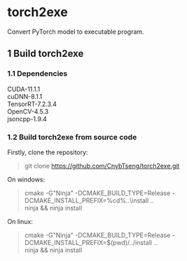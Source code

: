 # torch2exe
Convert PyTorch model to executable program.

## 1 Build torch2exe

### 1.1 Dependencies

CUDA-11.1.1 <br>
cuDNN-8.1.1 <br>
TensorRT-7.2.3.4 <br>
OpenCV-4.5.3 <br>
jsoncpp-1.9.4 <br>

### 1.2 Build torch2exe from source code 

Firstly, clone the repository: <br>
> git clone https://github.com/CnybTseng/torch2exe.git <br>

On windows: <br>
> cmake -G"Ninja" -DCMAKE_BUILD_TYPE=Release -DCMAKE_INSTALL_PREFIX=%cd%\..\install .. <br>
> ninja && ninja install <br>

On linux: <br>
> cmake -G"Ninja" -DCMAKE_BUILD_TYPE=Release -DCMAKE_INSTALL_PREFIX=$(pwd)/../install .. <br>
> ninja && ninja install <br>

